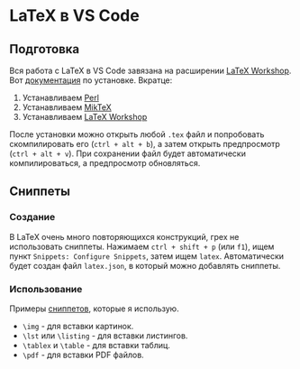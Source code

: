 # LaTeX в VS Code

## Подготовка

Вся работа с LaTeX в VS Code завязана на расширении [LaTeX Workshop](https://marketplace.visualstudio.com/items?itemName=James-Yu.latex-workshop). Вот [документация](https://github.com/James-Yu/LaTeX-Workshop/wiki/Install) по установке. Вкратце:

1. Устанавливаем [Perl](https://strawberryperl.com/)
2. Устанавливаем [MikTeX](https://miktex.org/)
3. Устанавливаем [LaTeX Workshop](https://marketplace.visualstudio.com/items?itemName=James-Yu.latex-workshop)

После установки можно открыть любой `.tex` файл и попробовать скомпилировать его (`ctrl + alt + b`), а затем открыть предпросмотр (`ctrl + alt + v`). При сохранении файл будет автоматически компилироваться, а предпросмотр обновляться.

## Сниппеты

### Создание
В LaTeX очень много повторяющихся конструкций, грех не использовать сниппеты. Нажимаем `ctrl + shift + p` (или `f1`), ищем пункт `Snippets: Configure Snippets`, затем ищем `latex`. Автоматически будет создан файл `latex.json`, в который можно добавлять сниппеты.

### Использование

Примеры [сниппетов](attachments/latex.json), которые я использую.

- `\img` - для вставки картинок.
- `\lst` или `\listing` - для вставки листингов.
- `\tablex` и `\table` - для вставки таблиц.
- `\pdf` - для вставки PDF файлов.